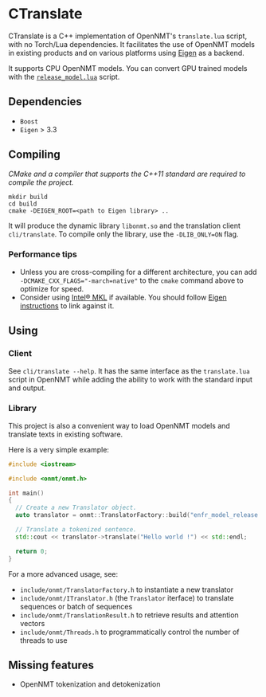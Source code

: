 # CTranslate

CTranslate is a C++ implementation of OpenNMT's `translate.lua` script, with no Torch/Lua dependencies. It facilitates the use of OpenNMT models in existing products and on various platforms using [Eigen](http://eigen.tuxfamily.org) as a backend.

It supports CPU OpenNMT models. You can convert GPU trained models with the [`release_model.lua`](https://github.com/OpenNMT/OpenNMT/tree/master/tools#release-model) script.

## Dependencies

* `Boost`
* `Eigen` > 3.3

## Compiling

*CMake and a compiler that supports the C++11 standard are required to compile the project.*

```
mkdir build
cd build
cmake -DEIGEN_ROOT=<path to Eigen library> ..
```

It will produce the dynamic library `libonmt.so` and the translation client `cli/translate`. To compile only the library, use the `-DLIB_ONLY=ON` flag.

### Performance tips

* Unless you are cross-compiling for a different architecture, you can add `-DCMAKE_CXX_FLAGS="-march=native"` to the `cmake` command above to optimize for speed.
* Consider using [Intel® MKL](https://software.intel.com/en-us/intel-mkl) if available. You should follow [Eigen instructions](https://eigen.tuxfamily.org/dox/TopicUsingIntelMKL.html) to link against it.

## Using

### Client

See `cli/translate --help`. It has the same interface as the `translate.lua` script in OpenNMT while adding the ability to work with the standard input and output.

### Library

This project is also a convenient way to load OpenNMT models and translate texts in existing software.

Here is a very simple example:

```cpp
#include <iostream>

#include <onmt/onmt.h>

int main()
{
  // Create a new Translator object.
  auto translator = onmt::TranslatorFactory::build("enfr_model_release.t7");

  // Translate a tokenized sentence.
  std::cout << translator->translate("Hello world !") << std::endl;

  return 0;
}

```

For a more advanced usage, see:

* `include/onmt/TranslatorFactory.h` to instantiate a new translator
* `include/onmt/ITranslator.h` (the `Translator` iterface) to translate sequences or batch of sequences
* `include/onmt/TranslationResult.h` to retrieve results and attention vectors
* `include/onmt/Threads.h` to programmatically control the number of threads to use

## Missing features

* OpenNMT tokenization and detokenization
